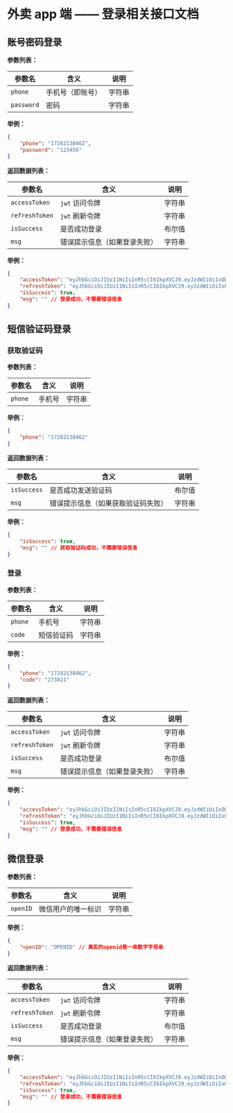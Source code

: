 # 外卖 app 端 —— 登录相关接口文档

## 账号密码登录

**参数列表：**

| 参数名     | 含义             | 说明   |
| ---------- | ---------------- | ------ |
| `phone`    | 手机号（即账号） | 字符串 |
| `password` | 密码             | 字符串 |

**举例：**

```json
{
    "phone": "17282138462",
    "password": "123456"
}
```



**返回数据列表：**

| 参数名         | 含义                         | 说明   |
| -------------- | ---------------------------- | ------ |
| `accessToken`  | `jwt` 访问令牌               | 字符串 |
| `refreshToken` | `jwt` 刷新令牌               | 字符串 |
| `isSuccess`    | 是否成功登录                 | 布尔值 |
| `msg`          | 错误提示信息（如果登录失败） | 字符串 |

**举例：**

```json
{
    "accessToken": "eyJhbGciOiJIUzI1NiIsInR5cCI6IkpXVCJ9.eyJzdWIiOiIxODU4ODYwMjYxNiIsIm5hbWUiOiJaZW5nIFhpYW5nbGluIiwiaWF0IjoxNTE2MjM5MDIyfQ.e9PD35YfzJA9od-w4HsgPrLI2epHRzMSqLb5WNXaIks",
    "refreshToken": "eyJhbGciOiJIUzI1NiIsInR5cCI6IkpXVCJ9.eyJzdWIiOiIxODU4ODYwMjYxNiIsImlhdCI6MTUxNjIzOTAyMn0._fceiBH6ZVkG9T2BlBwcbY75uxMKJObrw8NK6UyV-II",
    "isSuccess": true,
    "msg": "" // 登录成功，不需要错误信息
}
```



## 短信验证码登录

### 获取验证码

**参数列表：**

| 参数名  | 含义   | 说明   |
| ------- | ------ | ------ |
| `phone` | 手机号 | 字符串 |

**举例：**

```json
{
    "phone": "17282138462"
}
```



**返回数据列表：**

| 参数名      | 含义                               | 说明   |
| ----------- | ---------------------------------- | ------ |
| `isSuccess` | 是否成功发送验证码                 | 布尔值 |
| `msg`       | 错误提示信息（如果获取验证码失败） | 字符串 |

**举例：**

```json
{
    "isSuccess": true,
    "msg": "" // 获取验证码成功，不需要错误信息
}
```



### 登录

**参数列表：**

| 参数名  | 含义       | 说明   |
| ------- | ---------- | ------ |
| `phone` | 手机号     | 字符串 |
| `code`  | 短信验证码 | 字符串 |

**举例：**

```json
{
    "phone": "17282138462",
    "code": "273821"
}
```



**返回数据列表：**

| 参数名         | 含义                         | 说明   |
| -------------- | ---------------------------- | ------ |
| `accessToken`  | `jwt` 访问令牌               | 字符串 |
| `refreshToken` | `jwt` 刷新令牌               | 字符串 |
| `isSuccess`    | 是否成功登录                 | 布尔值 |
| `msg`          | 错误提示信息（如果登录失败） | 字符串 |

**举例：**

```json
{
    "accessToken": "eyJhbGciOiJIUzI1NiIsInR5cCI6IkpXVCJ9.eyJzdWIiOiIxODU4ODYwMjYxNiIsIm5hbWUiOiJaZW5nIFhpYW5nbGluIiwiaWF0IjoxNTE2MjM5MDIyfQ.e9PD35YfzJA9od-w4HsgPrLI2epHRzMSqLb5WNXaIks",
    "refreshToken": "eyJhbGciOiJIUzI1NiIsInR5cCI6IkpXVCJ9.eyJzdWIiOiIxODU4ODYwMjYxNiIsImlhdCI6MTUxNjIzOTAyMn0._fceiBH6ZVkG9T2BlBwcbY75uxMKJObrw8NK6UyV-II",
    "isSuccess": true,
    "msg": "" // 登录成功，不需要错误信息
}
```



## 微信登录

**参数列表：**

| 参数名   | 含义               | 说明   |
| -------- | ------------------ | ------ |
| `openID` | 微信用户的唯一标识 | 字符串 |

**举例：**

```json
{
    "openID": "OPENID" // 真实的openid是一串数字字母串
}
```



**返回数据列表：**

| 参数名         | 含义                         | 说明   |
| -------------- | ---------------------------- | ------ |
| `accessToken`  | `jwt` 访问令牌               | 字符串 |
| `refreshToken` | `jwt` 刷新令牌               | 字符串 |
| `isSuccess`    | 是否成功登录                 | 布尔值 |
| `msg`          | 错误提示信息（如果登录失败） | 字符串 |

**举例：**

```json
{
    "accessToken": "eyJhbGciOiJIUzI1NiIsInR5cCI6IkpXVCJ9.eyJzdWIiOiIxODU4ODYwMjYxNiIsIm5hbWUiOiJaZW5nIFhpYW5nbGluIiwiaWF0IjoxNTE2MjM5MDIyfQ.e9PD35YfzJA9od-w4HsgPrLI2epHRzMSqLb5WNXaIks",
    "refreshToken": "eyJhbGciOiJIUzI1NiIsInR5cCI6IkpXVCJ9.eyJzdWIiOiIxODU4ODYwMjYxNiIsImlhdCI6MTUxNjIzOTAyMn0._fceiBH6ZVkG9T2BlBwcbY75uxMKJObrw8NK6UyV-II",
    "isSuccess": true,
    "msg": "" // 登录成功，不需要错误信息
}
```

